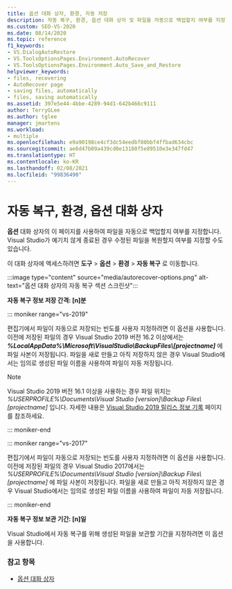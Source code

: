 ```yaml
---
title: 옵션 대화 상자, 환경, 자동 저장
description: 자동 복구, 환경, 옵션 대화 상자 및 파일을 자동으로 백업할지 여부를 지정하는 데 사용하는 방법을 알아봅니다.
ms.custom: SEO-VS-2020
ms.date: 08/14/2020
ms.topic: reference
f1_keywords:
- VS.DialogAutoRestore
- VS.ToolsOptionsPages.Environment.AutoRecover
- VS.ToolsOptionsPages.Environment.Auto_Save_and_Restore
helpviewer_keywords:
- files, recovering
- AutoRecover page
- saving files, automatically
- files, saving automatically
ms.assetid: 397e5e44-4bbe-4289-94d1-642b466c9111
author: TerryGLee
ms.author: tglee
manager: jmartens
ms.workload:
- multiple
ms.openlocfilehash: e9a90198ce4cf3dc54eedbf80bbf4ffbad634cbc
ms.sourcegitcommit: ae6d47b09a439cd0e13180f5e89510e3e347fd47
ms.translationtype: HT
ms.contentlocale: ko-KR
ms.lasthandoff: 02/08/2021
ms.locfileid: "99836490"
---
```

# <a name="autorecover-environment-options-dialog-box"></a>자동 복구, 환경, 옵션 대화 상자

**옵션** 대화 상자의 이 페이지를 사용하여 파일을 자동으로 백업할지 여부를 지정합니다. Visual Studio가 예기치 않게 종료된 경우 수정된 파일을 복원할지 여부를 지정할 수도 있습니다.

이 대화 상자에 액세스하려면 **도구** > **옵션** > **환경** > **자동 복구** 로 이동합니다.

:::image type="content" source="media/autorecover-options.png" alt-text="옵션 대화 상자의 자동 복구 섹션 스크린샷":::

**자동 복구 정보 저장 간격: [n]분**

::: moniker range="vs-2019"

편집기에서 파일이 자동으로 저장되는 빈도를 사용자 지정하려면 이 옵션을 사용합니다. 이전에 저장된 파일의 경우 Visual Studio 2019 버전 16.2 이상에서는 ***%LocalAppData%\Microsoft\VisualStudio\BackupFiles\\[projectname]*** 에 파일 사본이 저장됩니다. 파일을 새로 만들고 아직 저장하지 않은 경우 Visual Studio에서는 임의로 생성된 파일 이름을 사용하여 파일이 자동 저장됩니다.

> [!NOTE]
> Visual Studio 2019 버전 16.1 이상을 사용하는 경우 파일 위치는 *%USERPROFILE%\Documents\Visual Studio [version]\Backup Files\\[projectname]* 입니다. 자세한 내용은 [Visual Studio 2019 릴리스 정보 기록](/visualstudio/releases/2019/release-notes-history/) 페이지를 참조하세요.

::: moniker-end

::: moniker range="vs-2017"

편집기에서 파일이 자동으로 저장되는 빈도를 사용자 지정하려면 이 옵션을 사용합니다. 이전에 저장된 파일의 경우 Visual Studio 2017에서는 *%USERPROFILE%\Documents\Visual Studio [version]\Backup Files\\[projectname]* 에 파일 사본이 저장됩니다. 파일을 새로 만들고 아직 저장하지 않은 경우 Visual Studio에서는 임의로 생성된 파일 이름을 사용하여 파일이 자동 저장됩니다.

::: moniker-end

**자동 복구 정보 보관 기간: [n]일**

Visual Studio에서 자동 복구를 위해 생성된 파일을 보관할 기간을 지정하려면 이 옵션을 사용합니다.

### <a name="see-also"></a>참고 항목

- [옵션 대화 상자](../../ide/reference/options-dialog-box-visual-studio.md)
